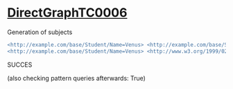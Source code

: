 
# [DirectGraphTC0006](https://www.w3.org/TR/rdb2rdf-test-cases/#DirectGraphTC0006)
Generation of subjects

```diff
<http://example.com/base/Student/Name=Venus> <http://example.com/base/Student#Name> "Venus" .
<http://example.com/base/Student/Name=Venus> <http://www.w3.org/1999/02/22-rdf-syntax-ns#type> <http://example.com/base/Student> .
```

SUCCES

(also checking pattern queries afterwards: True)

